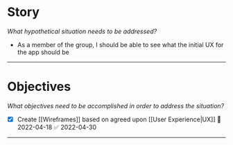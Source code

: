 # Story
*What hypothetical situation needs to be addressed?*
- As a member of the group, I should be able to see what the initial UX for the app should be

---

# Objectives
*What objectives need to be accomplished in order to address the situation?*
- [x] Create [[Wireframes]] based on agreed upon [[User Experience|UX]] 📅 2022-04-18 ✅ 2022-04-30

---
